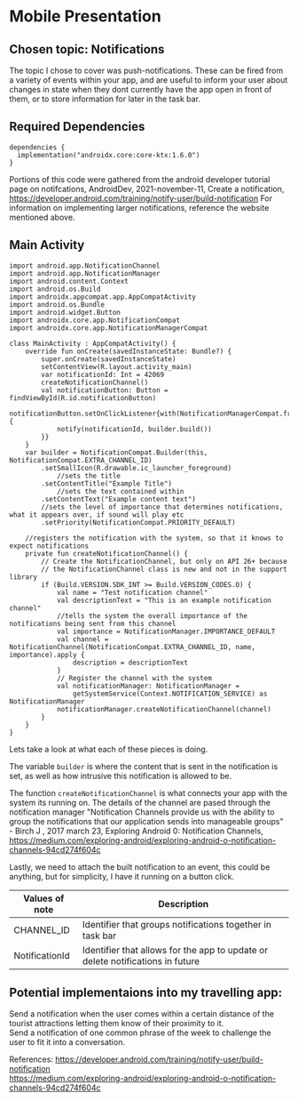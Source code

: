 # Mobile Presentation

## Chosen topic: Notifications

The topic I chose to cover was push-notifications. These can be fired from a variety of events within your app, and are useful to inform your user about changes in state when they dont currently have the app open in front of them, or to store information for later in the task bar.

## Required Dependencies
```
dependencies {
  implementation("androidx.core:core-ktx:1.6.0")
}
```

Portions of this code were gathered from the android developer tutorial page on notifcations, AndroidDev, 2021-november-11, Create a notification, https://developer.android.com/training/notify-user/build-notification
For information on implementing larger notifications, reference the website mentioned above.
  
## Main Activity

```
import android.app.NotificationChannel
import android.app.NotificationManager
import android.content.Context
import android.os.Build
import androidx.appcompat.app.AppCompatActivity
import android.os.Bundle
import android.widget.Button
import androidx.core.app.NotificationCompat
import androidx.core.app.NotificationManagerCompat

class MainActivity : AppCompatActivity() {
    override fun onCreate(savedInstanceState: Bundle?) {
        super.onCreate(savedInstanceState)
        setContentView(R.layout.activity_main)
        var notificationId: Int = 42069
        createNotificationChannel()
        val notificationButton: Button = findViewById(R.id.notificationButton)
        notificationButton.setOnClickListener{with(NotificationManagerCompat.from(this)) {
            notify(notificationId, builder.build())
        }}
    }
    var builder = NotificationCompat.Builder(this, NotificationCompat.EXTRA_CHANNEL_ID)
        .setSmallIcon(R.drawable.ic_launcher_foreground)
            //sets the title
        .setContentTitle("Example Title")
            //sets the text contained within
        .setContentText("Example content text")
        //sets the level of importance that determines notifications, what it appears over, if sound will play etc
        .setPriority(NotificationCompat.PRIORITY_DEFAULT)
    
    //registers the notification with the system, so that it knows to expect notifications
    private fun createNotificationChannel() {
        // Create the NotificationChannel, but only on API 26+ because
        // the NotificationChannel class is new and not in the support library
        if (Build.VERSION.SDK_INT >= Build.VERSION_CODES.O) {
            val name = "Test notification channel"
            val descriptionText = "This is an example notification channel"
            //tells the system the overall importance of the notifications being sent from this channel
            val importance = NotificationManager.IMPORTANCE_DEFAULT
            val channel = NotificationChannel(NotificationCompat.EXTRA_CHANNEL_ID, name, importance).apply {
                description = descriptionText
            }
            // Register the channel with the system
            val notificationManager: NotificationManager =
                getSystemService(Context.NOTIFICATION_SERVICE) as NotificationManager
            notificationManager.createNotificationChannel(channel)
        }
    }
}
```
Lets take a look at what each of these pieces is doing.  

The variable `builder` is where the content that is sent in the notification is set, as well as how intrusive this notification is allowed to be.  

The function `createNotificationChannel` is what connects your app with the system its running on.
The details of the channel are pased through the notification manager
"Notification Channels provide us with the ability to group the notifications that our application sends into manageable groups" - Birch J , 2017 march 23, Exploring Android 0: Notification Channels, https://medium.com/exploring-android/exploring-android-o-notification-channels-94cd274f604c
  
Lastly, we need to attach the built notification to an event, this could be anything, but for simplicity, I have it running on a button click.

| Values of note | Description |
| -------------- | ----------- |
| CHANNEL_ID | Identifier that groups notifications together in task bar |
| NotificationId | Identifier that allows for the app to update or delete notifications in future |

## Potential implementaions into my travelling app:
  Send a notification when the user comes within a certain distance of the tourist attractions letting them know of their proximity to it.   
  Send a notification of one common phrase of the week to challenge the user to fit it into a conversation.
  
References: 
https://developer.android.com/training/notify-user/build-notification  
https://medium.com/exploring-android/exploring-android-o-notification-channels-94cd274f604c
